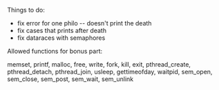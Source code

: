 Things to do:
- fix error for one philo -- doesn't print the death
- fix cases that prints after death
- fix dataraces with semaphores



Allowed functions for bonus part:

memset,
printf,
malloc,
free,
write,
fork,
kill,
exit,
pthread_create,
pthread_detach,
pthread_join,
usleep,
gettimeofday,
waitpid,
sem_open,
sem_close,
sem_post,
sem_wait,
sem_unlink
